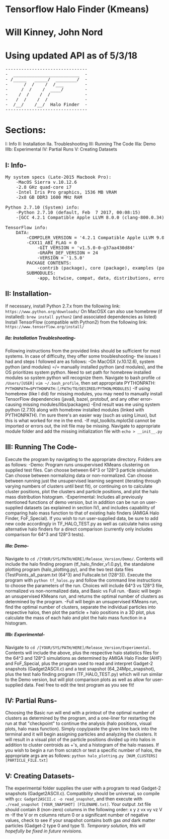 #                   Tensorflow Halo Finder (Kmeans)		      #
#                     Will Kinney, John Nord                          #
#                   Using updated API as of 5/3/18    	              #
<pre>
-------------------------------
-  _________________________  -
- /_____   _____/  ________/  -
-      /  /    /  /___        -
-     /  /    /  ____/        -
-    /  /    /  /             -
-   /  /    /  /              -
-  /__/    /__/  Halo Finder  -
-------------------------------
</pre>

# Sections: #

I: 		Info
II: 		Installation
IIa.	 	Troubleshooting
III: 		Running The Code
IIIa:	 	Demo
IIIb:	 	Experimental
IV:		Partial Runs
V: 		Creating Datasets




## I: Info- ##
<pre>
My system specs (Late-2015 Macbook Pro):
	-MacOS Sierra v.10.12.6
	-2.8 GHz quad-core i7
	-Intel Iris Pro graphics, 1536 MB VRAM
	-2x8 GB DDR3 1600 MHz RAM

Python 2.7.10 (System) info:
	-Python 2.7.10 (default, Feb  7 2017, 00:08:15) 
	-[GCC 4.2.1 Compatible Apple LLVM 8.0.0 (clang-800.0.34)] on darwin

TensorFlow info:
	DATA:
		-COMPILER_VERSION = '4.2.1 Compatible Apple LLVM 9.0.0 (clang-900.0.39....
		-CXX11_ABI_FLAG = 0
    		-GIT_VERSION = 'v1.5.0-0-g37aa430d84'
    		-GRAPH_DEF_VERSION = 24
    		-VERSION = '1.5.0'
    	PACKAGE CONTENTS:
    		-contrib (package), core (package), examples (package), libtensorflow_framework, python (package), tools (package)
    	SUBMODULES:
    		-app, bitwise, compat, data, distributions, errors, estimator, feature_column, flags, gfile, graph_util, image, initializers, keras, layers, linalg, logging, losses, metrics, nn, profiler, python_io, pywrap_tensorflow, resource_loader, saved_model, sets, spectral, summary, sysconfig, test, train, user_ops
</pre>


## II: Installation- ##
If necessary, install Python 2.7.x from the following link:
	`https://www.python.org/downloads/`
On MacOSX can also use homebrew (if installed):
	`brew install python2` (and associated dependencies as listed)
Install TensorFlow (compatible with Python2) from the following link:
	`https://www.tensorflow.org/install/`

##### IIa: Installation Troubleshooting- #####
Following instructions from the provided links should be sufficient for most systems. In case of difficulty, they offer some troubleshooting- the issues I had and steps I followed are as follows:
		-On MacOSX (v.10.12.6), system python (and modules) =/= manually installed python (and modules), and the OS prioritizes system python. Need to set path for homebrew installed modules so system python will recognize them. Navigate to bash profile `cd /Users/[USER]` `vim ~/.bash_profile`, then set appropriate PYTHONPATH: `PYTHONPATH=$PYTHONPATH:[/PATH/TO/DESIRED/PYTHON/MODULES]`
		-If using homebrew (like I did) for missing modules, you may need to manually install TensorFlow dependencies (java8, bazel, protobuf, and any other error-causing missing modules/libs/packages)
		-End result was me using system python (2.7.10) along with homebrew installed modules (linked with PYTHONPATH). I'm sure there's an easier way (such as using Linux), but this is what worked for me in the end.
		-If mpl_toolkits.mplot3d cannot be imported or errors out, the init file may be missing. Navigate to appropriate module folder and add the missing initialization file with `echo > __init__.py`



## III: Running The Code- ##
Execute the program by navigating to the appropriate directory. Folders are as follows:
	-Demo:
		Program runs unsupervised KMeans clustering on supplied test files. Can choose between 64^3 or 128^3 particle simulation. Can choose between normalizing data or non-normalized. Can choose between running just the unsupervised learning segment (iterating through varying numbers of clusters until best fit), or continuing on to calculate cluster positions, plot the clusters and particle positions, and plot the halo mass distribution histogram.
	-Experimental:
		Includes all previously mentioned functions of demo version, but in addition can be run on user-supplied datasets (as explained in section IV), and includes capability of comparing halo mass function to that of existing halo finders (AMIGA Halo Finder, FoF_Special). If you wish to run user-supplied data, be sure to add new code accordingly in TF_HALO_TEST.py as well as calculate halos using alternative halo finders for a direct comparison (currently only includes comparison for 64^3 and 128^3 tests).

##### IIIa: Demo- #####
Navigate to `cd /[YOUR/SYS/PATH/HERE]/Release_Version/Demo/`. Contents will include the halo finding program (tf_halo_finder_v1.0.py), the standalone plotting program (halo_plotting.py), and the two test data files (TestPoints_all_param.txt (64^3) and Fullscale.txt (128^3)). Execute the program with `python tf_halos.py` and follow the command line instructions to choose the parameters of the run. Choices will include 64^3 vs 128^3 file, normalized vs non-normalized data, and Basic vs Full run.
	-Basic will begin an unsupervised KMeans run, and returns the optimal number of clusters as determined by the program.
	-Full will begin an unsupervised KMeans run, find the optimal number of clusters, separate the individual particles into respective halos, then plot the particle + halo positions in a 3D plot, plus calculate the mass of each halo and plot the halo mass function in a histogram.

##### IIIb: Experimental- #####
Navigate to `cd /[YOUR/SYS/PATH/HERE]/Release_Version/Experimental`. Contents will include the above, plus the respective halo statistics files for the 64^3 and 128^3 simulations as determined by AMIGA Halo Finder (AHF) and FoF_Special, plus the program used to read and interpret Gadget-2 snapshots (Gadget2ASCII.c) and a test snapshot (64_24Mpc_snapshot), plus the test halo finding program (TF_HALO_TEST.py) which will run similar to the Demo version, but will plot comparison plots as well as allow for user-supplied data. Feel free to edit the test program as you see fit!



## IV: Partial Runs- ##
Choosing the Basic run will end with a printout of the optimal number of clusters as determined by the program, and a one-liner for restarting the run at that "checkpoint" to continue the analysis (halo positions, visual plots, halo mass function). Simply copy/paste the given line back into the terminal and it will begin assigning particles and analyzing the clusters. It will result in a visual plot of the particle positions divided up into halos in addition to cluster centroids as +'s, and a histogram of the halo masses.
If you wish to begin a run from scratch or test a specific number of halos, the appropriate args are as follows:
	`python halo_plotting.py [NUM_CLUSTERS] [PARTICLE_FILE.txt]`



## V: Creating Datasets- ##
The experimental folder supplies the user with a program to read Gadget-2 snapshots (Gadget2ASCII.c). Compatiblity should be universal, so compile with `gcc Gadget2ASCII.c -o read_snapshot`, and then execute with `./read_snapshot [YOUR_SNAPSHOT] [FILENAME.txt]`. Your output .txt file should contain 8 (non-zero) columns in the following order:
			x	y	z	vx	vy	vz	V	m
	-If the V or m columns return 0 or a significant number of negative values, check to see if your snapshot contains both gas *and* dark matter particles (Gadget-2 type 0 and type 1). *Temporary solution, this will hopefully be fixed in future revisions.*





